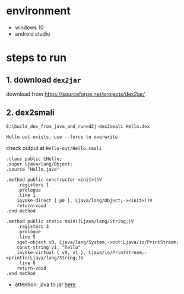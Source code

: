 # environment

* windows 10
* android studio 

# steps to run


## 1. download `dex2jar`

download from https://sourceforge.net/projects/dex2jar/


## 2. dex2smali

```
E:\build_dex_from_java_and_run>d2j-dex2smali Hello.dex

Hello-out exists, use --force to overwrite
```

check output at `Hello-out/Hello.smali`


```
.class public LHello;
.super Ljava/lang/Object;
.source "Hello.java"

.method public constructor <init>()V
    .registers 1
    .prologue
    .line 1
    invoke-direct { p0 }, Ljava/lang/Object;-><init>()V
    return-void
.end method

.method public static main([Ljava/lang/String;)V
    .registers 3
    .prologue
    .line 5
    sget-object v0, Ljava/lang/System;->out:Ljava/io/PrintStream;
    const-string v1, "hello"
    invoke-virtual { v0, v1 }, Ljava/io/PrintStream;->println(Ljava/lang/String;)V
    .line 6
    return-void
.end method

```




* attention: java to jar [here](../build_dex_from_java_and_run/)